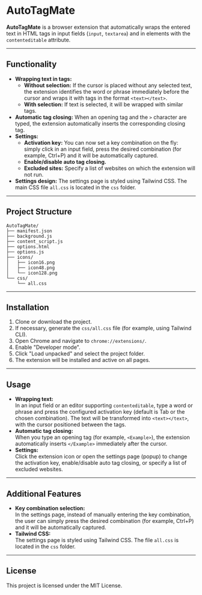 # AutoTagMate

**AutoTagMate** is a browser extension that automatically wraps the entered text in HTML tags in input fields (`input`, `textarea`) and in elements with the `contenteditable` attribute.

---

## Functionality

- **Wrapping text in tags:**
  - **Without selection:** If the cursor is placed without any selected text, the extension identifies the word or phrase immediately before the cursor and wraps it with tags in the format `<text></text>`.
  - **With selection:** If text is selected, it will be wrapped with similar tags.
- **Automatic tag closing:** When an opening tag and the `>` character are typed, the extension automatically inserts the corresponding closing tag.
- **Settings:**
  - **Activation key:** You can now set a key combination on the fly: simply click in an input field, press the desired combination (for example, Ctrl+P) and it will be automatically captured.
  - **Enable/disable auto tag closing.**
  - **Excluded sites:** Specify a list of websites on which the extension will not run.
- **Settings design:** The settings page is styled using Tailwind CSS. The main CSS file `all.css` is located in the `css` folder.

---

## Project Structure

```
AutoTagMate/
├── manifest.json
├── background.js
├── content_script.js
├── options.html
├── options.js
├── icons/
│   ├── icon16.png
│   ├── icon48.png
│   └── icon128.png
└── css/
    └── all.css
```

---

## Installation

1. Clone or download the project.
2. If necessary, generate the `css/all.css` file (for example, using Tailwind CLI).
3. Open Chrome and navigate to `chrome://extensions/`.
4. Enable "Developer mode".
5. Click "Load unpacked" and select the project folder.
6. The extension will be installed and active on all pages.

---

## Usage

- **Wrapping text:**  
  In an input field or an editor supporting `contenteditable`, type a word or phrase and press the configured activation key (default is Tab or the chosen combination). The text will be transformed into `<text></text>`, with the cursor positioned between the tags.
- **Automatic tag closing:**  
  When you type an opening tag (for example, `<Example>`), the extension automatically inserts `</Example>` immediately after the cursor.
- **Settings:**  
  Click the extension icon or open the settings page (popup) to change the activation key, enable/disable auto tag closing, or specify a list of excluded websites.

---

## Additional Features

- **Key combination selection:**  
  In the settings page, instead of manually entering the key combination, the user can simply press the desired combination (for example, Ctrl+P) and it will be automatically captured.
- **Tailwind CSS:**  
  The settings page is styled using Tailwind CSS. The file `all.css` is located in the `css` folder.

---

## License

This project is licensed under the MIT License.